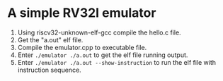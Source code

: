 # A simple RV32I emulator
1. Using riscv32-unknown-elf-gcc compile the hello.c file.
2. Get the "a.out" elf file.
3. Compile the emulator.cpp to executable file.
4. Enter ```./emulator ./a.out``` to get the elf file running output.
5. Enter ```./emulator ./a.out --show-instruction``` to run the elf file with instruction sequence.